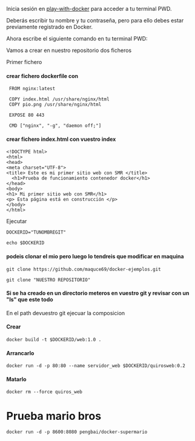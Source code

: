 Inicia sesión en [play-with-docker](https://labs.play-with-docker.com/) para acceder a tu terminal PWD.

Deberás escribir tu nombre y tu contraseña, pero para ello debes estar previamente registrado en Docker.

Ahora escribe el siguiente comando en tu terminal PWD:


Vamos a crear en nuestro repositorio dos ficheros 

Primer fichero 

#### crear fichero dockerfile con  
```
 FROM nginx:latest

 COPY index.html /usr/share/nginx/html
 COPY pio.png /usr/share/nginx/html

 EXPOSE 80 443     

 CMD ["nginx", "-g", "daemon off;"]
```
#### crear fichero index.html con vuestro index
```
<!DOCTYPE html>
<html>
<head>
<meta charset="UTF-8">
<title> Este es mi primer sitio web con SMR </title>
  <h1>Prueba de funcionamiento contenedor docker</h1>
</head>
<body>
<h1> Mi primer sitio web con SMR</h1>
<p> Esta página está en construcción </p>
</body>
</html>
```
Ejecutar 
```
DOCKERID="TUNOMBREGIT"
```
```
echo $DOCKERID
```
#### podeis clonar el mio pero luego lo tendreis que modificar en maquina
```
git clone https://github.com/maquce69/docker-ejemplos.git
```
```
git clone "NUESTRO REPOSITORIO"
```
#### Si se ha creado en un directorio  meteros en vuestro git y revisar con un "ls" que este todo
En el path devuestro git ejecuar la composicion

#### Crear
```
docker build -t $DOCKERID/web:1.0 .
```
#### Arrancarlo

```
docker run -d -p 80:80 --name servidor_web $DOCKERID/quirosweb:0.2
```
#### Matarlo
```
docker rm --force quiros_web
```
# Prueba mario bros
```
docker run -d -p 8600:8080 pengbai/docker-supermario
```
